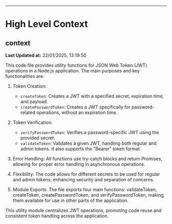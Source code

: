 

---
# High Level Context
## context
**Last Updated at:** 22/01/2025, 13:19:50

This code file provides utility functions for JSON Web Token (JWT) operations in a Node.js application. The main purposes and key functionalities are:

1. Token Creation:
   - `createToken`: Creates a JWT with a specified secret, expiration time, and payload.
   - `createPasswordToken`: Creates a JWT specifically for password-related operations, without an expiration time.

2. Token Verification:
   - `verifyPasswordToken`: Verifies a password-specific JWT using the provided secret.
   - `validateToken`: Validates a given JWT, handling both regular and admin tokens. It also supports the "Bearer" token format.

3. Error Handling:
   All functions use try-catch blocks and return Promises, allowing for proper error handling in asynchronous operations.

4. Flexibility:
   The code allows for different secrets to be used for regular and admin tokens, enhancing security and separation of concerns.

5. Module Exports:
   The file exports four main functions: validateToken, createToken, createPasswordToken, and verifyPasswordToken, making them available for use in other parts of the application.

This utility module centralizes JWT operations, promoting code reuse and consistent token handling across the application.
